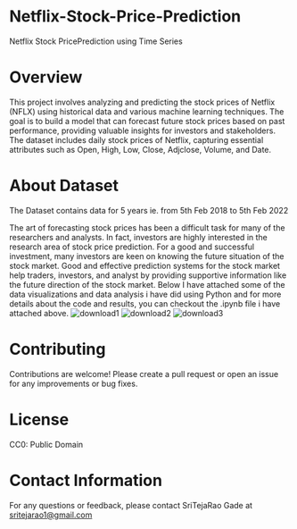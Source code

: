# Netflix-Stock-Price-Prediction
 Netflix Stock PricePrediction using Time Series
 
# Overview
This project involves analyzing and predicting the stock prices of Netflix (NFLX) using historical data and various machine learning techniques. The goal is to build a model that can forecast future stock prices based on past performance, providing valuable insights for investors and stakeholders. The dataset includes daily stock prices of Netflix, capturing essential attributes such as Open, High, Low, Close, Adjclose, Volume, and Date.

# About Dataset
The Dataset contains data for 5 years ie. from 5th Feb 2018 to 5th Feb 2022

The art of forecasting stock prices has been a difficult task for many of the researchers and analysts. In fact, investors are highly interested in the research area of stock price prediction. For a good and successful investment, many investors are keen on knowing the future situation of the stock market. Good and effective prediction systems for the stock market help traders, investors, and analyst by providing supportive information like the future direction of the stock market.
Below I have attached some of the data visualizations and data analysis i have did using Python and for more details about the code and results, you can checkout the .ipynb file i have attached above.
![download1](https://github.com/user-attachments/assets/6fbf58b7-2c63-41e3-b5ff-07dd8e62a38f)
![download2](https://github.com/user-attachments/assets/f6573c9c-8341-4ac7-98d9-e1742dd5b826)
![download3](https://github.com/user-attachments/assets/b66df68d-3ff5-4724-9ae1-9d1b6f536e42)
# Contributing
Contributions are welcome! Please create a pull request or open an issue for any improvements or bug fixes.

# License
CC0: Public Domain

# Contact Information
For any questions or feedback, please contact SriTejaRao Gade at sritejarao1@gmail.com


